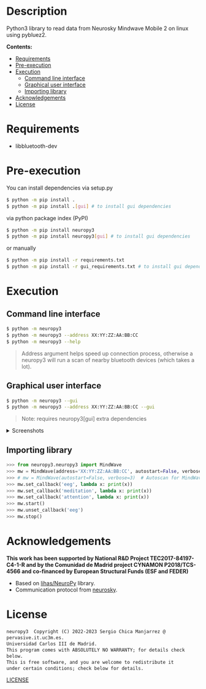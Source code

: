 # Description
Python3 library to read data from Neurosky Mindwave Mobile 2 on linux using
pybluez2.

**Contents:**
  - [Requirements](#requirements)
  - [Pre-execution](#pre-execution)
  - [Execution](#execution)
    - [Command line interface](#command-line-interface)
    - [Graphical user interface](#graphical-user-interface)
    - [Importing library](#importing-library)
  - [Acknowledgements](#acknowledgements)
  - [License](#license)

# Requirements
- libbluetooth-dev

# Pre-execution
You can install dependencies via setup.py
```bash
$ python -m pip install .
$ python -m pip install .[gui] # to install gui dependencies
```
via python package index (PyPI)
```bash
$ python -m pip install neuropy3
$ python -m pip install neuropy3[gui] # to install gui dependencies
```
or manually
```bash
$ python -m pip install -r requirements.txt
$ python -m pip install -r gui_requirements.txt # to install gui dependencies
```

# Execution
## Command line interface
```bash
$ python -m neuropy3
$ python -m neuropy3 --address XX:YY:ZZ:AA:BB:CC
$ python -m neuropy3 --help
```
> Address argument helps speed up connection process, otherwise a neuropy3
> will run a scan of nearby bluetooth devices (which takes a lot).

## Graphical user interface
```bash
$ python -m neuropy3 --gui
$ python -m neuropy3 --address XX:YY:ZZ:AA:BB:CC --gui
```
> Note: requires neuropy3[gui] extra dependencies
<details>
    <summary>Screenshots</summary>
    <div align="center">
        <img alt="gui" src="images/gui.png" width="75%"/>
    </div>
    <div align="center">
        <img alt="raw" src="images/raw.png" width="75%"/>
    </div>
</details>

## Importing library
```python
>>> from neuropy3.neuropy3 import MindWave
>>> mw = MindWave(address='XX:YY:ZZ:AA:BB:CC', autostart=False, verbose=3)
>>> # mw = MindWave(autostart=False, verbose=3)  # Autoscan for MindWave Mobile
>>> mw.set_callback('eeg', lambda x: print(x))
>>> mw.set_callback('meditation', lambda x: print(x))
>>> mw.set_callback('attention', lambda x: print(x))
>>> mw.start()
>>> mw.unset_callback('eeg')
>>> mw.stop()
```

# Acknowledgements
**This work has been supported by National R&D Project TEC2017-84197-C4-1-R and by the
Comunidad de Madrid project CYNAMON P2018/TCS-4566 and co-financed by European Structural
Funds (ESF and FEDER)**

- Based on [lihas/NeuroPy](https://github.com/lihas/NeuroPy) library.
- Communication protocol from [neurosky](http://developer.neurosky.com/docs/doku.php?id=thinkgear_communications_protocol).

# License
    neuropy3  Copyright (C) 2022-2023 Sergio Chica Manjarrez @ pervasive.it.uc3m.es.
    Universidad Carlos III de Madrid.
    This program comes with ABSOLUTELY NO WARRANTY; for details check below.
    This is free software, and you are welcome to redistribute it
    under certain conditions; check below for details.

[LICENSE](LICENSE)
